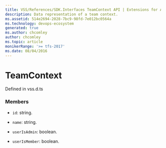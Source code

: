 ```yaml
---
title: VSS/References/SDK.Interfaces TeamContext API | Extensions for Azure DevOps Services
description: Data representation of a team context.
ms.assetid: 514e2694-2028-7bc9-98fd-7e012bc0564a
ms.technology: devops-ecosystem
generated: true
ms.author: chcomley
author: chcomley
ms.topic: article
monikerRange: '>= tfs-2017'
ms.date: 08/04/2016
---
```


# TeamContext

Defined in vss.d.ts



### Members

* `id`: string. 

* `name`: string. 

* `userIsAdmin`: boolean. 

* `userIsMember`: boolean. 

